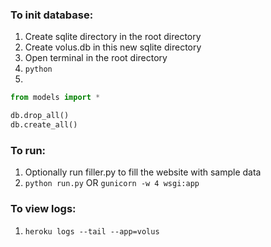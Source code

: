 ### To init database:

1. Create sqlite directory in the root directory
2. Create volus.db in this new sqlite directory
3. Open terminal in the root directory
4. `python`
5.

```python
from models import *

db.drop_all()
db.create_all()
```

### To run:

1. Optionally run filler.py to fill the website with sample data
2. `python run.py` OR `gunicorn -w 4 wsgi:app`


### To view logs:

1. `heroku logs --tail --app=volus`
